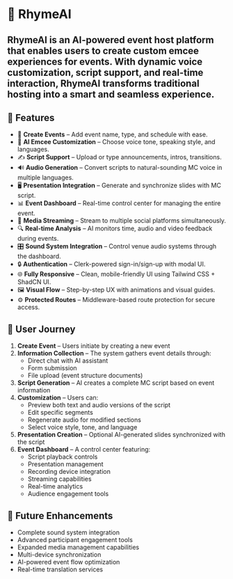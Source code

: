 # 🎤 RhymeAI

**RhymeAI** is an AI-powered event host platform that enables users to create custom emcee experiences for events. With dynamic voice customization, script support, and real-time interaction, RhymeAI transforms traditional hosting into a smart and seamless experience.
---

## 🚀 Features

- 🎉 **Create Events** – Add event name, type, and schedule with ease.
- 🧠 **AI Emcee Customization** – Choose voice tone, speaking style, and languages.
- ✍️ **Script Support** – Upload or type announcements, intros, transitions.
- 🔊 **Audio Generation** – Convert scripts to natural-sounding MC voice in multiple languages.
- 🖥️ **Presentation Integration** – Generate and synchronize slides with MC script.
- 📊 **Event Dashboard** – Real-time control center for managing the entire event.
- 📱 **Media Streaming** – Stream to multiple social platforms simultaneously.
- 🔍 **Real-time Analysis** – AI monitors time, audio and video feedback during events.
- 🎛️ **Sound System Integration** – Control venue audio systems through the dashboard.
- 🔒 **Authentication** – Clerk-powered sign-in/sign-up with modal UI.
- 🌐 **Fully Responsive** – Clean, mobile-friendly UI using Tailwind CSS + ShadCN UI.
- 🖼️ **Visual Flow** – Step-by-step UX with animations and visual guides.
- ⚙️ **Protected Routes** – Middleware-based route protection for secure access.

## 💼 User Journey

1. **Create Event** – Users initiate by creating a new event
2. **Information Collection** – The system gathers event details through:
   - Direct chat with AI assistant
   - Form submission
   - File upload (event structure documents)
3. **Script Generation** – AI creates a complete MC script based on event information
4. **Customization** – Users can:
   - Preview both text and audio versions of the script
   - Edit specific segments
   - Regenerate audio for modified sections
   - Select voice style, tone, and language
5. **Presentation Creation** – Optional AI-generated slides synchronized with the script
6. **Event Dashboard** – A control center featuring:
   - Script playback controls
   - Presentation management
   - Recording device integration
   - Streaming capabilities
   - Real-time analytics
   - Audience engagement tools

## 🔮 Future Enhancements

- Complete sound system integration
- Advanced participant engagement tools
- Expanded media management capabilities
- Multi-device synchronization
- AI-powered event flow optimization
- Real-time translation services
